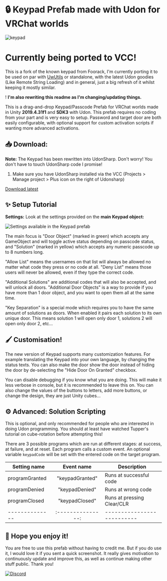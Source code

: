 # 🔒 **Keypad Prefab made with Udon for VRChat worlds**

![keypad](https://user-images.githubusercontent.com/93742413/226081439-83517c55-0125-4e94-914a-80504318388e.png)

# Currently being ported to VCC!

This is a fork of the known keypad from Foorack, I'm currently porting it to be used on par with [UwUtils](https://github.com/Reava/UwUtils) or standalone, with the latest Udon goodies (Like Remote String Loading) and in general, just a big refresh of it whilst keeping it mostly similar.

! **I'm also rewriting this readme as I'm changing/updating things.**

This is a drag-and-drop Keypad/Passcode Prefab for VRChat worlds made in Unity **2019.4.31f1** and **SDK3** with Udon. This prefab requires no coding from your part and is very easy to setup. Password and target door are both easily configurable, with optional support for custom activation scripts if wanting more advanced activations.

## **📥 Download:**

**Note:** The Keypad has been rewritten into UdonSharp. Don't worry! You don't have to touch UdonSharp code I promise!

1. Make sure you have UdonSharp installed via the VCC (Projects > Manage project > Plus icon on the right of Udonsharp)

[Download latest](https://github.com/Reava/U-Keypad/releases/latest/)

## **✨ Setup Tutorial**

**Settings:** Look at the settings provided on the **main Keypad object:**

![Settings available in the Keypad prefab](https://blog.foorack.com/content/images/2021/04/bild.png "Settings available in the Keypad prefab")

The main focus is "Door Object" (marked in green) which accepts any GameObject and will toggle active status depending on passcode status, and "Solution" (marked in yellow) which accepts any numeric passcode up to 8 numbers long.

"Allow List" means the usernames on that list will always be allowed no matter what code they press or no code at all. "Deny List" means those users will never be allowed, even if they type the correct code.

"Additional Solutions" are additional codes that will also be accepted, and will unlock all doors. "Additional Door Objects" is a way to provide if you have more than 1 door object, and you want to open them all at the same time.

"Key Separation" is a special mode which requires you to have the same amount of solutions as doors. When enabled it pairs each solution to its own unique door. This means solution 1 will open only door 1, solutions 2 will open only door 2, etc...

## **🖌️ Customisation!**

The new version of Keypad supports many customization features. For example translating the Keypad into your own language, by changing the status texts. You can also make the door show the door instead of hiding the door by de-selecting the "Hide Door On Granted" checkbox. 

You can disable debugging if you know what you are doing. This will make it less verbose in console, but it is recommended to leave this on. You can also change the values of the buttons to letters, add more buttons, or change the design, they are just Unity cubes...

## **⚙️ Advanced: Solution Scripting**

This is optional, and only recommended for people who are interested in doing Udon programming. You should at least have watched Tupper's tutorial on cube-rotation before attempting this!

There are 3 possible programs which are run at different stages: at success, at failure, and at reset. Each program calls a custom event. An optional variable `keypadCode` will be set with the entered code on the target program.

| Setting name   | Event name      | Description                |
| -------------- |:---------------:| -------------------------- |
| programGranted | "keypadGranted" | Runs at successful code    |
| programDenied  | "keypadDenied"  | Runs at wrong code         |
| programClosed  | "keypadClosed"  | Runs at pressing Clear/CLR |
| -------------- |:---------------:| -------------------------- |

## **💙 Hope you enjoy it!**

You are free to use this prefab without having to credit me. But if you do use it, I would love it if you sent a quick screenshot. It really gives motivation to continuously update and improve this, as well as continue making other stuff public. Thank you!

[![Discord](https://img.shields.io/badge/Discord-Foo's%20Udon%20Laboratory-blueviolet?logo=discord)](https://discord.gg/7xJdWNk)
